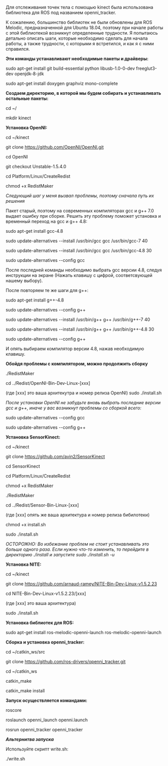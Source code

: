 Для отслеживания точек тела с помощью kinect была использована библиотека для ROS  под названием openni_tracker.

К сожалению, большинство библиотек не были обновлены для ROS Melodic, предназначенной для Ubuntu 18.04, поэтому при начале работы с этой библиотекой возникнут определенные трудности. Я попытаюсь детально описать шаги, которые необходимо сделать для начала работы, а также трудности, с которыми я встретился, и как я с ними справился.


**Эти команды устанавливают необходимые пакеты и драйверы:**

sudo apt-get install git build-essential python libusb-1.0-0-dev freeglut3-dev openjdk-8-jdk

sudo apt-get install doxygen graphviz mono-complete


**Создаем директорию, в которой мы будем собирать и устанавливать остальные пакеты:**

cd ~/

mkdir kinect


**Установка OpenNI:**

cd ~/kinect

git clone https://github.com/OpenNI/OpenNI.git

cd OpenNI

git checkout Unstable-1.5.4.0

cd Platform/Linux/CreateRedist

chmod +x RedistMaker


_Следующий шаг у меня вызвал проблемы, поэтому сначала путь их решения_

Пакет старый, поэтому на современных компиляторах gcc и g++ 7.0 выдает ошибку при сборке. Решить эту проблему поможет установка и временный переход на gcc и g++ 4.8:

sudo apt-get install gcc-4.8

sudo update-alternatives --install /usr/bin/gcc gcc /usr/bin/gcc-7 40

sudo update-alternatives --install /usr/bin/gcc gcc /usr/bin/gcc-4.8 30

sudo update-alternatives --config gcc

После последней команды необходимо выбрать gcc версии 4.8, следуя инструкции на экране (Нажать клавишу с цифрой, соответсвующей нашему выбору).

После повторяем те же шаги для g++:

sudo apt-get install g++-4.8

sudo update-alternatives --config g++

sudo update-alternatives --install /usr/bin/g++ g++ /usr/bin/g++-7 40

sudo update-alternatives --install /usr/bin/g++ g++ /usr/bin/g++-4.8 30

sudo update-alternatives --config g++

И опять выбираем компилятор версии 4.8, нажав необходимую клавишу.


**Обойдя проблемы с компилятором, можно продолжить сборку**

./RedistMaker

cd ../Redist/OpenNI-Bin-Dev-Linux-[xxx] 

(где [xxx] это ваша архитекутра и номер релиза OpenNI)
sudo ./install.sh


_После установки OpenNI не забудьте вновь выбрать последние версии gcc и g++, иначе у вас возникнут проблемы со сборкой всего:_

sudo update-alternatives --config gcc

sudo update-alternatives --config g++


**Установка SensorKinect:**

cd ~/kinect

git clone https://github.com/avin2/SensorKinect

cd SensorKinect

cd Platform/Linux/CreateRedist

chmod +x RedistMaker

./RedistMaker

cd ../Redist/Sensor-Bin-Linux-[xxx] 

(где [xxx] опять же ваша архитектура и номер релиза бибилотеки)


chmod +x install.sh

sudo ./install.sh

_ОСТОРОЖНО: Во избежание проблем не стоит устанавливать это больше одного раза. Если нужно что-то изменить, то перейдите в директорию ./install и запустите sudo ./install.sh -u_


**Установка NITE:**

cd ~/kinect

git clone https://github.com/arnaud-ramey/NITE-Bin-Dev-Linux-v1.5.2.23

cd NITE-Bin-Dev-Linux-v1.5.2.23/[xxx]

(где [xxx] это ваша архитектура)


sudo ./install.sh


**Установка библиотек для ROS:**

sudo apt-get install ros-melodic-openni-launch ros-melodic-openni-launch


**Сборка и установка openni_tracker:**

cd ~/catkin_ws/src

git clone https://github.com/ros-drivers/openni_tracker.git

cd ~/catkin_ws

catkin_make

catkin_make install


**Запуск осуществляется командами:**

roscore

roslaunch openni_launch openni.launch

rosrun openni_tracker openni_tracker

_**Альтернитва запуска**_

Используйте скрипт write.sh:

./write.sh

